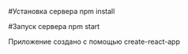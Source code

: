 #Установка сервера
npm install

#Запуск сервера
npm start

Приложение создано с помощью create-react-app
